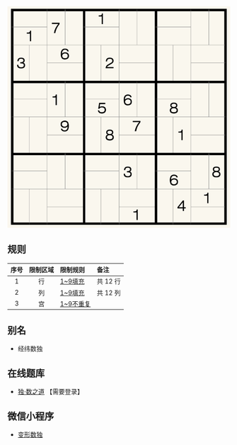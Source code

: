 ![](../../../images/sudoku/凉席数独.png)

## 规则
| 序号 | 限制区域 | 限制规则 | 备注 |
| :---: | :---: | :--- | :--- |
| 1 | 行 | [1~9填充] | 共 12 行 |
| 2 | 列 | [1~9填充] | 共 12 列 |
| 3 | 宫 | [1~9不重复] | |

## 别名
- 经纬数独

## 在线题库
- [独·数之道](http://www.sudokufans.org.cn/lx/game.index.php?type=ph3) 【需要登录】

## 微信小程序
- [变形数独](#小程序://变形数独/高端数独/3QQ2xclTUJ6u2bc)

[1~9填充]: ../../../rules.md#1~9填充
[1~9不重复]: ../../../rules.md#1~9不重复